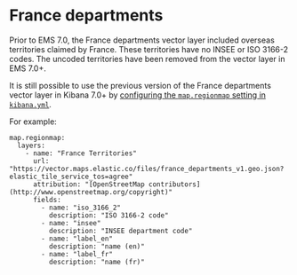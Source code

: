 # France departments

Prior to EMS 7.0, the France departments vector layer included overseas territories claimed by France. These territories have no INSEE or ISO 3166-2 codes. The uncoded territories have been removed from the vector layer in EMS 7.0+. 

It is still possible to use the previous version of the France departments vector layer in Kibana 7.0+ by [configuring the `map.regionmap` setting in `kibana.yml`](https://www.elastic.co/guide/en/kibana/current/settings.html). 

For example:
```
map.regionmap:
  layers:
    - name: "France Territories"
      url: "https://vector.maps.elastic.co/files/france_departments_v1.geo.json?elastic_tile_service_tos=agree"
      attribution: "[OpenStreetMap contributors](http://www.openstreetmap.org/copyright)"
      fields:
        - name: "iso_3166_2"
          description: "ISO 3166-2 code"
        - name: "insee"
          description: "INSEE department code"
        - name: "label_en"
          description: "name (en)"
        - name: "label_fr"
          description: "name (fr)"

```